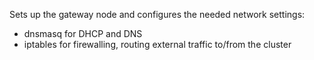 Sets up the gateway node and configures the needed network settings:
* dnsmasq for DHCP and DNS
* iptables for firewalling, routing external traffic to/from the cluster